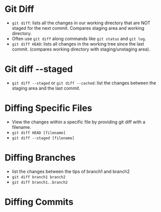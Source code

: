 # Git Diff 

- `git diff`: lists all the changes in our working directory that are NOT staged for the next commit. Compares staging area and working directory.
- Often use `git diff` along commands like `git status` and `git log`.
- `git diff HEAD`: lists all changes in the working tree since the last commit. (compares working directory with staging/unstaging area).

# Git diff --staged

- `git diff --staged` or `git diff --cached`: list the changes between the staging area and the last commit.

# Diffing Specific Files

- View the changes within a specific file by providing git diff with a filename.
- `git diff HEAD [filename]`
- `git diff --staged [filename]`

# Diffing Branches

- list the changes between the tips of branch1 and branch2
- `git diff branch1 branch2`
- `git diff branch1..branch2`

# Diffing Commits

